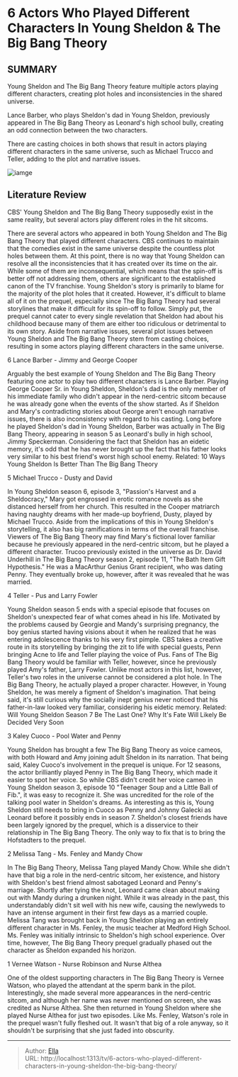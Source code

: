 # 6 Actors Who Played Different Characters In Young Sheldon &amp; The Big Bang Theory


## SUMMARY 


 Young Sheldon and The Big Bang Theory feature multiple actors playing different characters, creating plot holes and inconsistencies in the shared universe. 

 Lance Barber, who plays Sheldon&#39;s dad in Young Sheldon, previously appeared in The Big Bang Theory as Leonard&#39;s high school bully, creating an odd connection between the two characters. 

 There are casting choices in both shows that result in actors playing different characters in the same universe, such as Michael Trucco and Teller, adding to the plot and narrative issues. 

![iamge](https://static1.srcdn.com/wordpress/wp-content/uploads/2022/08/Young-sheldon-big-bang-theory-sheldon-george.jpg)

## Literature Review
CBS&#39; Young Sheldon and The Big Bang Theory supposedly exist in the same reality, but several actors play different roles in the hit sitcoms.



There are several actors who appeared in both Young Sheldon and The Big Bang Theory that played different characters. CBS continues to maintain that the comedies exist in the same universe despite the countless plot holes between them. At this point, there is no way that Young Sheldon can resolve all the inconsistencies that it has created over its time on the air. While some of them are inconsequential, which means that the spin-off is better off not addressing them, others are significant to the established canon of the TV franchise.
Young Sheldon&#39;s story is primarily to blame for the majority of the plot holes that it created. However, it&#39;s difficult to blame all of it on the prequel, especially since The Big Bang Theory had several storylines that make it difficult for its spin-off to follow. Simply put, the prequel cannot cater to every single revelation that Sheldon had about his childhood because many of them are either too ridiculous or detrimental to its own story. Aside from narrative issues, several plot issues between Young Sheldon and The Big Bang Theory stem from casting choices, resulting in some actors playing different characters in the same universe.



 6  Lance Barber - Jimmy and George Cooper 
        

Arguably the best example of Young Sheldon and The Big Bang Theory featuring one actor to play two different characters is Lance Barber. Playing George Cooper Sr. in Young Sheldon, Sheldon&#39;s dad is the only member of his immediate family who didn&#39;t appear in the nerd-centric sitcom because he was already gone when the events of the show started.
As if Sheldon and Mary&#39;s contradicting stories about George aren&#39;t enough narrative issues, there is also inconsistency with regard to his casting. Long before he played Sheldon&#39;s dad in Young Sheldon, Barber was actually in The Big Bang Theory, appearing in season 5 as Leonard&#39;s bully in high school, Jimmy Speckerman. Considering the fact that Sheldon has an eidetic memory, it&#39;s odd that he has never brought up the fact that his father looks very similar to his best friend&#39;s worst high school enemy.
Related: 10 Ways Young Sheldon Is Better Than The Big Bang Theory





 5  Michael Trucco - Dusty and David 
        

In Young Sheldon season 6, episode 3, &#34;Passion&#39;s Harvest and a Sheldocracy,&#34; Mary got engrossed in erotic romance novels as she distanced herself from her church. This resulted in the Cooper matriarch having naughty dreams with her made-up boyfriend, Dusty, played by Michael Trucco. Aside from the implications of this in Young Sheldon&#39;s storytelling, it also has big ramifications in terms of the overall franchise.
Viewers of The Big Bang Theory may find Mary&#39;s fictional lover familiar because he previously appeared in the nerd-centric sitcom, but he played a different character. Trucoo previously existed in the universe as Dr. David Underhill in The Big Bang Theory season 2, episode 11, &#34;The Bath Item Gift Hypothesis.&#34; He was a MacArthur Genius Grant recipient, who was dating Penny. They eventually broke up, however, after it was revealed that he was married.




 4  Teller - Pus and Larry Fowler 
        

Young Sheldon season 5 ends with a special episode that focuses on Sheldon&#39;s unexpected fear of what comes ahead in his life. Motivated by the problems caused by Georgie and Mandy&#39;s surprising pregnancy, the boy genius started having visions about it when he realized that he was entering adolescence thanks to his very first pimple. CBS takes a creative route in its storytelling by bringing the zit to life with special guests, Penn bringing Acne to life and Teller playing the voice of Pus. Fans of The Big Bang Theory would be familiar with Teller, however, since he previously played Amy&#39;s father, Larry Fowler.
Unlike most actors in this list, however, Teller&#39;s two roles in the universe cannot be considered a plot hole. In The Big Bang Theory, he actually played a proper character. However, in Young Sheldon, he was merely a figment of Sheldon&#39;s imagination. That being said, it&#39;s still curious why the socially inept genius never noticed that his father-in-law looked very familiar, considering his eidetic memory.
Related: Will Young Sheldon Season 7 Be The Last One? Why It&#39;s Fate Will Likely Be Decided Very Soon



 3  Kaley Cuoco - Pool Water and Penny 
        

Young Sheldon has brought a few The Big Bang Theory as voice cameos, with both Howard and Amy joining adult Sheldon in its narration. That being said, Kaley Cuoco&#39;s involvement in the prequel is unique. For 12 seasons, the actor brilliantly played Penny in The Big Bang Theory, which made it easier to spot her voice. So while CBS didn&#39;t credit her voice cameo in Young Sheldon season 3, episode 10 &#34;Teenager Soup and a Little Ball of Fib.&#34;, it was easy to recognize it. She was uncredited for the role of the talking pool water in Sheldon&#39;s dreams.
As interesting as this is, Young Sheldon still needs to bring in Cuoco as Penny and Johnny Galecki as Leonard before it possibly ends in season 7. Sheldon&#39;s closest friends have been largely ignored by the prequel, which is a disservice to their relationship in The Big Bang Theory. The only way to fix that is to bring the Hofstadters to the prequel.




 2  Melissa Tang - Ms. Fenley and Mandy Chow 
        

In The Big Bang Theory, Melissa Tang played Mandy Chow. While she didn&#39;t have that big a role in the nerd-centric sitcom, her existence, and history with Sheldon&#39;s best friend almost sabotaged Leonard and Penny&#39;s marriage. Shortly after tying the knot, Leonard came clean about making out with Mandy during a drunken night. While it was already in the past, this understandably didn&#39;t sit well with his new wife, causing the newlyweds to have an intense argument in their first few days as a married couple.
Melissa Tang was brought back in Young Sheldon playing an entirely different character in Ms. Fenley, the music teacher at Medford High School. Ms. Fenley was initially intrinsic to Sheldon&#39;s high school experience. Over time, however, The Big Bang Theory prequel gradually phased out the character as Sheldon expanded his horizon.




 1  Vernee Watson - Nurse Robinson and Nurse Althea 
        

One of the oldest supporting characters in The Big Bang Theory is Vernee Watson, who played the attendant at the sperm bank in the pilot. Interestingly, she made several more appearances in the nerd-centric sitcom, and although her name was never mentioned on screen, she was credited as Nurse Althea. She then returned in Young Sheldon where she played Nurse Althea for just two episodes. Like Ms. Fenley, Watson&#39;s role in the prequel wasn&#39;t fully fleshed out. It wasn&#39;t that big of a role anyway, so it shouldn&#39;t be surprising that she just faded into obscurity. 

---

> Author: [Ella](https://instagram.hk.cn/)  
> URL: http://localhost:1313/tv/6-actors-who-played-different-characters-in-young-sheldon-the-big-bang-theory/  

